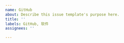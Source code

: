 ```yaml
---
name: GitHub
about: Describe this issue template's purpose here.
title: ''
labels: GitHub, 软件
assignees: ''

---
```



